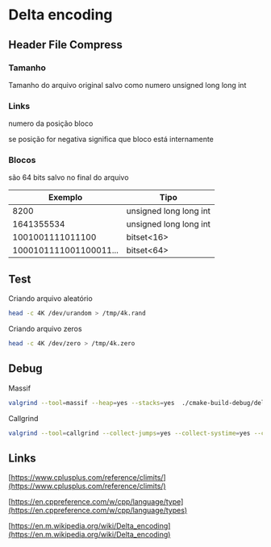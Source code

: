 # Delta encoding

## Header File Compress

### Tamanho

Tamanho do arquivo original salvo como numero unsigned long long int

### Links

numero da posição bloco

se posição for negativa significa que bloco está internamente

### Blocos

são 64 bits salvo no final do arquivo


| Exemplo | Tipo |
|--|--|
| 8200 | unsigned long long int |
| 1641355534 | unsigned long long int |
| 1001001111011100 | bitset<16> |
| 1000101111001100011... | bitset<64> | 


## Test

Criando arquivo aleatório

```bash
head -c 4K /dev/urandom > /tmp/4k.rand
```

Criando arquivo zeros

```bash
head -c 4K /dev/zero > /tmp/4k.zero
```

## Debug

Massif

```bash
valgrind --tool=massif --heap=yes --stacks=yes  ./cmake-build-debug/delta ./massif.out
```

Callgrind

```bash
valgrind --tool=callgrind --collect-jumps=yes --collect-systime=yes --collect-bus=yes --dump-instr=yes ./cmake-build-debug/t3 ./callgrind.out
```

## Links

[https://www.cplusplus.com/reference/climits/](https://www.cplusplus.com/reference/climits/)

[https://en.cppreference.com/w/cpp/language/type](https://en.cppreference.com/w/cpp/language/types)

[https://en.m.wikipedia.org/wiki/Delta_encoding](https://en.m.wikipedia.org/wiki/Delta_encoding)